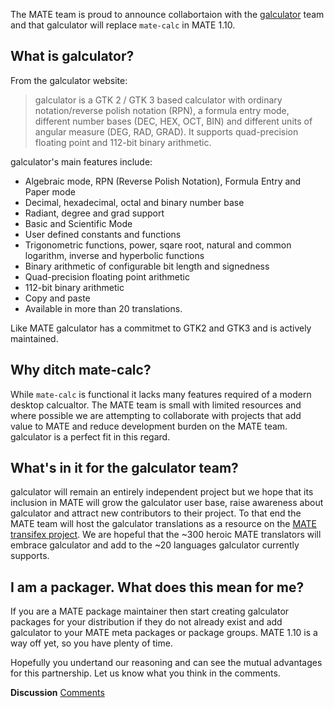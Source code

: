 <!-- 
.. link: http://galculator.sourceforge.net/
.. description: galculator is replacing mate-calc in MATE 1.10
.. tags: News,draft
.. date: 2014/03/17 22:38:45
.. title: galculator is coming to MATE 1.10
.. slug: 2014-03-17-galculator-is-coming-to-mate
.. author: Martin Wimpress
-->

The MATE team is proud to announce collabortaion with the
[galculator](http://galculator.sourceforge.net/) team and that galculator
will replace `mate-calc` in MATE 1.10.

## What is galculator?

From the galculator website:

> galculator is a GTK 2 / GTK 3 based calculator with ordinary
notation/reverse polish notation (RPN), a formula entry mode,
different number bases (DEC, HEX, OCT, BIN) and different units of
angular measure (DEG, RAD, GRAD). It supports quad-precision
floating point and 112-bit binary arithmetic.

galculator's main features include:

  * Algebraic mode, RPN (Reverse Polish Notation), Formula Entry and Paper mode
  * Decimal, hexadecimal, octal and binary number base
  * Radiant, degree and grad support
  * Basic and Scientific Mode
  * User defined constants and functions
  * Trigonometric functions, power, sqare root, natural and common logarithm, inverse and hyperbolic functions
  * Binary arithmetic of configurable bit length and signedness
  * Quad-precision floating point arithmetic
  * 112-bit binary arithmetic
  * Copy and paste
  * Available in more than 20 translations.

Like MATE galculator has a commitmet to GTK2 and GTK3 and is actively
maintained.

## Why ditch mate-calc?

While `mate-calc` is functional it lacks many features required of a
modern desktop calcualtor. The MATE team is small with limited resources
and where possible we are attempting to collaborate with projects that
add value to MATE and reduce development burden on the MATE team.
galculator is a perfect fit in this regard.

## What's in it for the galculator team?

galculator will remain an entirely independent project but we hope that its 
inclusion in MATE will grow the galculator user base, raise awareness about 
galculator and attract new contributors to their project. To that end the 
MATE team will host the galculator translations as a resource on the
[MATE transifex project](https://www.transifex.com/organization/mate/dashboard/MATE).
We are hopeful that the ~300 heroic MATE translators will embrace galculator and
add to the ~20 languages galculator currently supports.

## I am a packager. What does this mean for me?

If you are a MATE package maintainer then start creating galculator
packages for your distribution if they do not already exist and add
galculator to your MATE meta packages or package groups. MATE 1.10 is a
way off yet, so you have plenty of time.

Hopefully you undertand our reasoning and can see the mutual advantages
for this partnership. Let us know what you think in the comments.
  
<div class="alert alert-success">
<strong>Discussion</strong> <a href="http://forums.mate-desktop.org/viewtopic.php?f=20&t=XXXX" class="alert-link">Comments</a>
</div>
